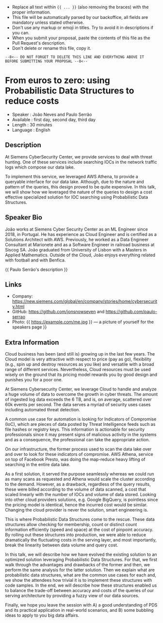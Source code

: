 * Replace all text within `{{ ... }}` (also removing the braces) with the proper information.
* This file will be automatically parsed by our backoffice, all fields are mandatory unless stated otherwise.
* Don't use any markup or emoji in titles. Try to avoid it in descriptions if you can.
* When you submit your proposal, paste the contents of this file as the Pull Request's description.
* Don't delete or rename this file, copy it.

`--8<-- DO NOT FORGET TO DELETE THIS LINE AND EVERYTHING ABOVE IT BEFORE SUBMITTING YOUR PROPOSAL --8<--`

From euros to zero: using Probabilistic Data Structures to reduce costs
=================================================

* Speaker   : João Neves and Paulo Serrão
* Available : first day, second day, third day
* Length    : 30 minutes
* Language  : English

Description
-----------

At Siemens CyberSecurity Center, we provide services to deal with threat hunting. One of these services include searching IOCs in the network traffic logs which compose our data lake.

To implement this service, we leveraged AWS Athena, to provide a queryable interface for our data lake. Although, due to the nature and pattern of the queries, this design proved to be
quite expensive. In this talk, we will show how we leveraged the nature of the queries to design a cost effective specialized solution for IOC searching using Probabilistic Data Structures. 

Speaker Bio
-----------

João works at Siemens Cyber Security Center as an ML Engineer since 2018, in Portugal. He has experience as Cloud Engineer and is certified as a Solutions Architect with AWS. Previously, he worked as a Data Engineer Consultant at Marionete and as a Software Engineer in railroad business at Siscog SA. João graduated from University of Lisbon with a Masters in Applied Mathematics. Outside of the Cloud, João enjoys everything related with football and with Benfica.

{{ Paulo Serrão's description }}

Links
-----

* Company: https://new.siemens.com/global/en/company/stories/home/cybersecurity.html
* GitHub: https://github.com/jonsnowseven and https://github.com/paulo-serrao
* Photo: {{ https://example.com/me.jpg }} — a picture of yourself for the speakers page }}

Extra Information
-----------------

Cloud business has been (and still is) growing up in the last few years. The Cloud model is very attractive with respect to price (pay as go), flexibility (e.g., spin up and destroy resources as you like) and versatile with a broad range of different services. Nevertheless, Cloud resources must be used wisely on the ground that its pricing model rewards you by good design and punishes you for a poor one.

At Siemens Cybersecurity Center, we leverage Cloud to handle and analyze a huge volume of data to overcome the growth in cyber threats. The amount of ingested log data exceeds the 6 TB, and is, on average, scattered over 60k events per second. The data serves a myriad of security uses cases including automated threat detection.

A common use case for automation is looking for Indicators of Compromise (IoC), which are pieces of data posted by Threat Intelligence feeds such as file hashes or registry keys. This information is actionable for security professionals since it may present signs of malicious activity in the systems and as a consequence, the professional can take the appropriate action.

On our infrastructure, the former process used to scan the data lake over and over to look for these indicators of compromise. AWS Athena, service on top of Facebook Presto, was doing the map-reduce heavy lifting of searching in the entire data lake.

As a first solution, it served the purpose seamlessly whereas we could run as many scans as requested and Athena would scale the cluster according to the demand. However, as a drawback, regardless of the query results, these were billed according to the volume of data scanned, a cost that scaled linearly with the number of IOCs and volume of data stored. Looking into other cloud providers solutions, e.g. Google BigQuery, is pointless since the pricing model is identical, hence the incurred cost would be similar. Changing the cloud provider is never the solution, smart engineering is.

This is where Probabilistic Data Structures come to the rescue. These data structures allow checking for membership, count or distinct count information efficiently (speed and space) at the cost of pinpoint accuracy. By rolling out these structures into production, we were able to reduce dramatically the fluctuating costs in the serving layer, and most importantly, break the linearity between data volume and query cost.

In this talk, we will describe how we have evolved the existing solution to an optimized solution leveraging Probabilistic Data Structures. For that, we first walk through the advantages and drawbacks of the former and then, we perform the same analysis for the latter solution. Then we explain what are probabilistic data structures, what are the common use cases for each and, we show the attendees how trivial it is to implement these structures with code samples. In the end, we will describe how these structures enabled us to balance the trade-off between accuracy and costs of the queries of our serving architecture by providing a fuzzy view of our data sources.

Finally, we hope you leave the session with A) a good understanding of PDS and its practical application in real-world scenarios, and B) some bubbling ideas to apply to you big data affairs.
